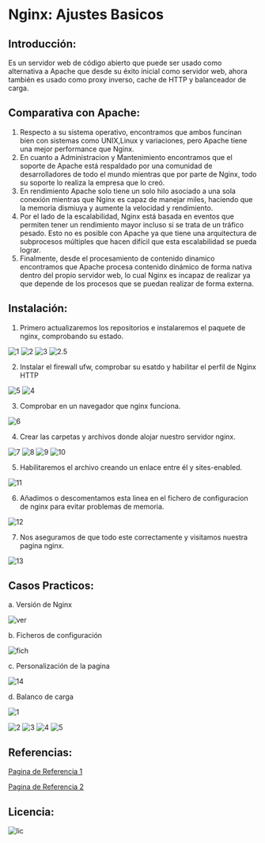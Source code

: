 # Nginx: Ajustes Basicos
## Introducción:
Es un servidor web de código abierto que puede ser usado como alternativa a Apache que desde su éxito inicial como servidor web, ahora también es usado como proxy inverso, cache de HTTP y balanceador de carga.

## Comparativa con Apache:
1. Respecto a su sistema operativo, encontramos que ambos funcinan bien con sistemas como UNIX,Linux y variaciones, pero Apache tiene una mejor performance que Nginx.
2. En cuanto a Administracion y Mantenimiento encontramos que el soporte de Apache está respaldado por una comunidad de desarrolladores de todo el mundo mientras que por parte de Nginx, todo su soporte lo realiza la empresa que lo creó.
3. En rendimiento Apache solo tiene un solo hilo asociado a una sola conexión  mientras que Nginx es capaz de manejar miles, haciendo que la memoria dismiuya y aumente la velocidad y rendimiento.
4. Por el lado de la escalabilidad, Nginx está basada en eventos que permiten tener un rendimiento mayor incluso si se trata de un tráfico pesado. Esto no es posible con Apache ya que tiene una arquitectura de subprocesos múltiples que hacen difícil que esta escalabilidad se pueda lograr. 
5. Finalmente, desde el procesamiento de contenido dinamico encontramos que Apache procesa contenido dinámico de forma nativa dentro del propio servidor web, lo cual Nginx es incapaz de realizar ya que depende de los procesos que se puedan realizar de forma externa.

## Instalación:
1. Primero actualizaremos los repositorios e instalaremos el paquete de nginx, comprobando su estado.

![1](https://github.com/lmrs-06/nginx/blob/main/nginx/Captura.PNG)
![2](https://github.com/lmrs-06/nginx/blob/main/nginx/Captura2.PNG)
![3](https://github.com/lmrs-06/nginx/blob/main/nginx/Captura3.PNG)
![2.5](https://github.com/lmrs-06/nginx/blob/main/nginx/Captura2.5.PNG)

2. Instalar el firewall ufw, comprobar su esatdo y habilitar el perfil de Nginx HTTP

![5](https://github.com/lmrs-06/nginx/blob/main/nginx/Captura5.PNG)
![4](https://github.com/lmrs-06/nginx/blob/main/nginx/Captura4.PNG)

3. Comprobar en un navegador que nginx funciona.

![6](https://github.com/lmrs-06/nginx/blob/main/nginx/Captura6.PNG)

4. Crear las carpetas y archivos donde alojar nuestro servidor nginx.

![7](https://github.com/lmrs-06/nginx/blob/main/nginx/Captura7.PNG)
![8](https://github.com/lmrs-06/nginx/blob/main/nginx/Captura8.PNG)
![9](https://github.com/lmrs-06/nginx/blob/main/nginx/Captura9.PNG)
![10](https://github.com/lmrs-06/nginx/blob/main/nginx/Captura10.PNG)

5. Habilitaremos el archivo creando un enlace entre él y sites-enabled.

![11](https://github.com/lmrs-06/nginx/blob/main/nginx/Captura11.PNG)

6. Añadimos o descomentamos esta linea en el fichero de configuracion de nginx para evitar problemas de memoria.

![12](https://github.com/lmrs-06/nginx/blob/main/nginx/Captura12.PNG)

7. Nos aseguramos de que todo este correctamente y visitamos nuestra pagina nginx.

![13](https://github.com/lmrs-06/nginx/blob/main/nginx/Captura13.PNG)


## Casos Practicos:
a. Versión de Nginx

![ver](https://github.com/lmrs-06/nginx/blob/main/nginx/version.PNG)

b. Ficheros de configuración

![fich](https://github.com/lmrs-06/nginx/blob/main/nginx/ficheros.PNG)

c. Personalización de la pagina

![14](https://github.com/lmrs-06/nginx/blob/main/nginx/Captura14.PNG)

d. Balanco de carga

![1](https://github.com/lmrs-06/nginx/blob/main/nginx/1.PNG)

![2](https://github.com/lmrs-06/nginx/blob/main/nginx/2.PNG)
![3](https://github.com/lmrs-06/nginx/blob/main/nginx/3.PNG)
![4](https://github.com/lmrs-06/nginx/blob/main/nginx/4.PNG)
![5](https://github.com/lmrs-06/nginx/blob/main/nginx/5.PNG)

## Referencias:
[Pagina de Referencia 1](https://www.digitalocean.com/community/tutorials/how-to-install-nginx-on-ubuntu-20-04-es)

[Pagina de Referencia 2](https://www.ochobitshacenunbyte.com/2020/02/24/nginx-balanceo-de-carga-http-en-linux/)


## Licencia:
![lic](https://github.com/lmrs-06/nginx/blob/main/nginx/licencia.png)

